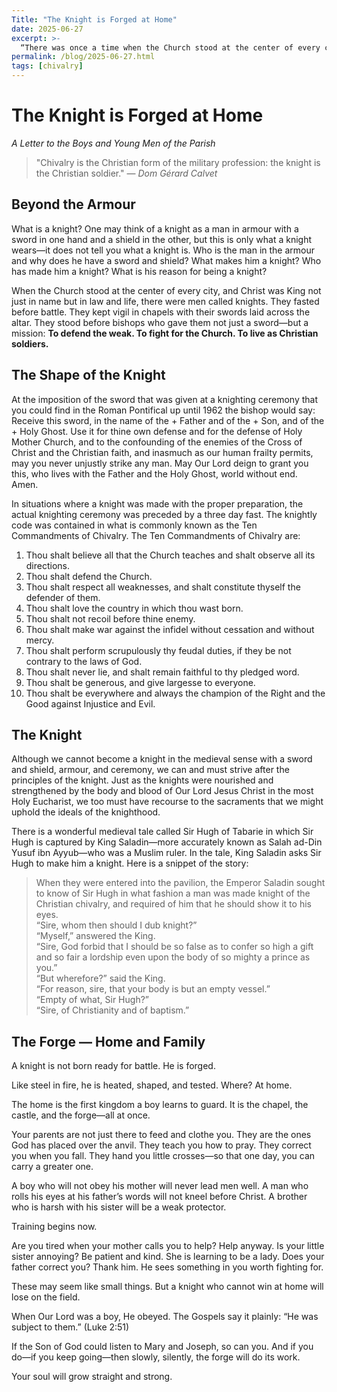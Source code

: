 ```yaml
---
Title: "The Knight is Forged at Home"
date: 2025-06-27
excerpt: >-
  “There was once a time when the Church stood at the center of every city, and Christ was King not just in name but in law and life, there were men called knights. They fasted before battle. They kept vigil in chapels with their swords laid across the altar. They stood before bishops who gave them not just a sword—but a mission: **To defend the weak. To fight for the Church. To live as Christian soldiers.** …”
permalink: /blog/2025-06-27.html
tags: [chivalry]
---
```


# The Knight is Forged at Home
*A Letter to the Boys and Young Men of the Parish*

> "Chivalry is the Christian form of the military profession: the knight is the Christian soldier."
> — *Dom Gérard Calvet*

## Beyond the Armour

What is a knight? One may think of a knight as a man in armour with a sword in one hand and a shield in the other, but this is only what a knight wears—it does not tell you what a knight is. Who is the man in the armour and why does he have a sword and shield? What makes him a knight? Who has made him a knight? What is his reason for being a knight?

When the Church stood at the center of every city, and Christ was King not just in name but in law and life, there were men called knights. They fasted before battle. They kept vigil in chapels with their swords laid across the altar. They stood before bishops who gave them not just a sword—but a mission: **To defend the weak. To fight for the Church. To live as Christian soldiers.**

## The Shape of the Knight

At the imposition of the sword that was given at a knighting ceremony that you could find in the Roman Pontifical up until 1962 the bishop would say: Receive this sword, in the name of the + Father and of the + Son, and of the + Holy Ghost. Use it for thine own defense and for the defense of Holy Mother Church, and to the confounding of the enemies of the Cross of Christ and the Christian faith, and inasmuch as our human frailty permits, may you never unjustly strike any man. May Our Lord deign to grant you this, who lives with the Father and the Holy Ghost, world without end. Amen.

In situations where a knight was made with the proper preparation, the actual knighting ceremony was preceded by a three day fast. The knightly code was contained in what is commonly known as the Ten Commandments of Chivalry. The Ten Commandments of Chivalry are:  

1. Thou shalt believe all that the Church teaches and shalt observe all its directions.  
1. Thou shalt defend the Church.
1. Thou shalt respect all weaknesses, and shalt constitute thyself the defender of them.  
1. Thou shalt love the country in which thou wast born.  
1. Thou shalt not recoil before thine enemy.  
1. Thou shalt make war against the infidel without cessation and without mercy.  
1. Thou shalt perform scrupulously thy feudal duties, if they be not contrary to the laws of God.  
1. Thou shalt never lie, and shalt remain faithful to thy pledged word.  
1. Thou shalt be generous, and give largesse to everyone.  
1. Thou shalt be everywhere and always the champion of the Right and the Good against Injustice and Evil.

## The Knight

Although we cannot become a knight in the medieval sense with a sword and shield, armour, and ceremony, we can and must strive after the principles of the knight. Just as the knights were nourished and strengthened by the body and blood of Our Lord Jesus Christ in the most Holy Eucharist, we too must have recourse to the sacraments that we might uphold the ideals of the knighthood.

There is a wonderful medieval tale called Sir Hugh of Tabarie in which Sir Hugh is captured by King Saladin—more accurately known as Salah ad-Din Yusuf ibn Ayyub—who was a Muslim ruler. In the tale, King Saladin asks Sir Hugh to make him a knight. Here is a snippet of the story:
> When they were entered into the pavilion, the Emperor Saladin sought to know of Sir Hugh in what fashion a man was made knight of the Christian chivalry, and required of him that he should show it to his eyes.  
> “Sire, whom then should I dub knight?”  
> “Myself,” answered the King.  
> “Sire, God forbid that I should be so false as to confer so high a gift and so fair a lordship even upon the body of so mighty a prince as you.”  
> “But wherefore?” said the King.  
> “For reason, sire, that your body is but an empty vessel.”  
> “Empty of what, Sir Hugh?”  
> “Sire, of Christianity and of baptism.”  



## The Forge — Home and Family

A knight is not born ready for battle.
He is forged.

Like steel in fire, he is heated, shaped, and tested.
Where? At home.

The home is the first kingdom a boy learns to guard.
It is the chapel, the castle, and the forge—all at once.

Your parents are not just there to feed and clothe you.
They are the ones God has placed over the anvil.
They teach you how to pray.
They correct you when you fall.
They hand you little crosses—so that one day, you can carry a greater one.

A boy who will not obey his mother will never lead men well.
A man who rolls his eyes at his father’s words will not kneel before Christ.
A brother who is harsh with his sister will be a weak protector.

Training begins now.

Are you tired when your mother calls you to help? Help anyway.
Is your little sister annoying? Be patient and kind. She is learning to be a lady.
Does your father correct you? Thank him. He sees something in you worth fighting for.

These may seem like small things.
But a knight who cannot win at home will lose on the field.

When Our Lord was a boy, He obeyed.
The Gospels say it plainly: “He was subject to them.” (Luke 2:51)

If the Son of God could listen to Mary and Joseph, so can you.
And if you do—if you keep going—then slowly, silently, the forge will do its work.

Your soul will grow straight and strong.
